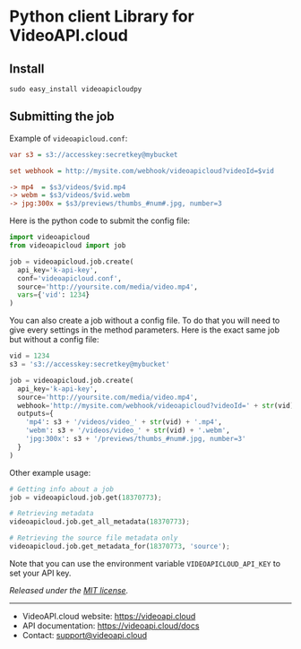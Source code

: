 # Python client Library for VideoAPI.cloud

## Install

```console
sudo easy_install videoapicloudpy
```

## Submitting the job

Example of `videoapicloud.conf`:

```ini
var s3 = s3://accesskey:secretkey@mybucket

set webhook = http://mysite.com/webhook/videoapicloud?videoId=$vid

-> mp4  = $s3/videos/$vid.mp4
-> webm = $s3/videos/$vid.webm
-> jpg:300x = $s3/previews/thumbs_#num#.jpg, number=3
```

Here is the python code to submit the config file:

```python
import videoapicloud
from videoapicloud import job

job = videoapicloud.job.create(
  api_key='k-api-key',
  conf='videoapicloud.conf',
  source='http://yoursite.com/media/video.mp4',
  vars={'vid': 1234}
)
```

You can also create a job without a config file. To do that you will need to give every settings in the method parameters. Here is the exact same job but without a config file:

```python
vid = 1234
s3 = 's3://accesskey:secretkey@mybucket'

job = videoapicloud.job.create(
  api_key='k-api-key',
  source='http://yoursite.com/media/video.mp4',
  webhook='http://mysite.com/webhook/videoapicloud?videoId=' + str(vid),
  outputs={
    'mp4': s3 + '/videos/video_' + str(vid) + '.mp4',
    'webm': s3 + '/videos/video_' + str(vid) + '.webm',
    'jpg:300x': s3 + '/previews/thumbs_#num#.jpg, number=3'
  }
)
```


Other example usage:

```python
# Getting info about a job
job = videoapicloud.job.get(18370773);

# Retrieving metadata
videoapicloud.job.get_all_metadata(18370773);

# Retrieving the source file metadata only
videoapicloud.job.get_metadata_for(18370773, 'source');
```

Note that you can use the environment variable `VIDEOAPICLOUD_API_KEY` to set your API key.

*Released under the [MIT license](http://www.opensource.org/licenses/mit-license.php).*

---

* VideoAPI.cloud website: https://videoapi.cloud
* API documentation: https://videoapi.cloud/docs
* Contact: [support@videoapi.cloud](mailto:support@videoapi.cloud)

